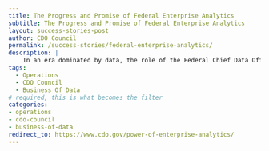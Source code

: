 ```yaml
---
title: The Progress and Promise of Federal Enterprise Analytics
subtitle: The Progress and Promise of Federal Enterprise Analytics
layout: success-stories-post
author: CDO Council
permalink: /success-stories/federal-enterprise-analytics/
description: |
    In an era dominated by data, the role of the Federal Chief Data Officer (CDO) has emerged as pivotal and transformational, especially in the strategic management and utilization of data. This report examines success factors in implementing enterprise analytics across CFO Act agencies. 
tags:
  - Operations
  - CDO Council
  - Business Of Data
# required, this is what becomes the filter
categories:
- operations
- cdo-council
- business-of-data
redirect_to: https://www.cdo.gov/power-of-enterprise-analytics/ 
---
```

